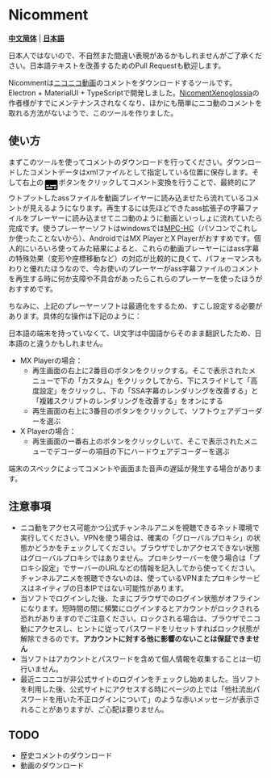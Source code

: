 # Nicomment

[**中文简体**](./README.md) | [**日本語**](./README_Ja.md)

日本人ではないので、不自然また間違い表現があるかもしれませんがご了承ください。日本語テキストを改善するためのPull Requestも歓迎します。

Nicommentは[ニコニコ動画](http://www.nicovideo.jp)のコメントをダウンロードするツールです。Electron + MaterialUI + TypeScriptで開発しました。[NicomentXenoglossia](http://xeno.grrr.jp)の作者様がすでにメンテナンスされなくなり、ほかにも簡単にニコ動のコメントを取れる方法がないようで、このツールを作りました。

## 使い方

まずこのツールを使ってコメントのダウンロードを行ってください。ダウンロードしたコメントデータはxmlファイルとして指定している位置に保存します。そして右上の<img src="./readmeAssets//baseline_subtitles_black_24dp.png" width="30px" align="middle" />ボタンをクリックしてコメント変換を行うことで、最終的にアウトプットしたassファイルを動画プレイヤーに読み込ませたら流れているコメントが見えるようになります。再生するには先ほどできたass拡張子の字幕ファイルをプレーヤーに読み込ませてニコ動のように動画といっしょに流れていたら完成です。使うプレーヤーソフトはwindowsでは[MPC-HC](https://mpc-hc.org)（パソコンでこれしか使ったことないから）、AndroidではMX PlayerとX Playerがおすすめです。個人的にいろいろ使ってみた結果によると、これらの動画プレーヤーにはass字幕の特殊効果（変形や座標移動など）の対応が比較的に良くて、パフォーマンスもわりと優れたほうなので、今お使いのプレーヤーがass字幕ファイルのコメントを再生する時に何か支障や不具合があったらこれらのプレーヤーを使ったほうがおすすめです。

ちなみに、上記のプレーヤーソフトは最適化をするため、すこし設定する必要があります。具体的な操作は下記のように：

 日本語の端末を持っていなくて、UI文字は中国語からそのまま翻訳したため、日本語のと違うかもしれません。

* MX Playerの場合：
  * 再生画面の右上に2番目のボタンをクリックする。そこで表示されたメニューで下の「カスタム」をクリックしてから、下にスライドして「高度設定」をクリックし、下の「SSA字幕のレンダリングを改善する」と「複雑スクリプトのレンダリングを改善する」をオンにする
  * 再生画面の右上に3番目のボタンをクリックして、ソフトウェアデコーダーを選ぶ
* X Playerの場合：
  * 再生画面の一番右上のボタンをクリックしいて、そこで表示されたメニューでデコーダーの項目の下にハードウェアデコーダーを選ぶ

端末のスペックによってコメントや画面また音声の遅延が発生する場合があります。

## 注意事項

* ニコ動をアクセス可能かつ公式チャンネルアニメを視聴できるネット環境で実行してください。VPNを使う場合は、確実の「グローバルプロキシ」の状態かどうかをチェックしてください。ブラウザでしかアクセスできない状態はグローバルプロキシではありません。プロキシサーバーを使う場合は「プロキシ設定」でサーバーのURLなどの情報を記入してから使ってください。チャンネルアニメを視聴できないのは、使っているVPNまたプロキシサービスはネイティブの日本IPではない可能性があります。
* 当ソフトでログインした後、たまにブラウザでのログイン状態がオフラインになります。短時間の間に頻繁にログインするとアカウントがロックされる恐れがありますのでご注意ください。ロックされる場合は、ブラウザでニコ動にアクセスし、ヒントに従ってパスワードをリセットすればロック状態が解除できるのです。**アカウントに対する他に影響のないことは保証できません**
* 当ソフトはアカウントとパスワードを含めて個人情報を収集することは一切行いません。
* 最近ニコニコが非公式サイトのログインをチェックし始めました。当ソフトを利用した後、公式サイトにアクセスする時にページの上では「他社流出パスワードを用いた不正ログインについて」のような赤いメッセージが表示されることがありますが、ご心配は要りません。


## TODO

* 歴史コメントのダウンロード
* 動画のダウンロード

